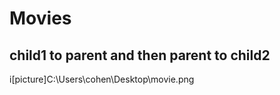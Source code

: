 # Movies

## child1 to parent and then parent to child2

i[picture]C:\Users\cohen\Desktop\movie.png
